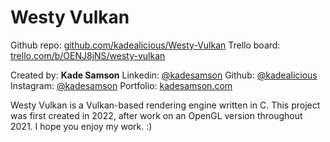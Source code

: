 # Westy Vulkan #

Github repo:	[github.com/kadealicious/Westy-Vulkan](https://github.com/kadealicious/Westy-Vulkan)
Trello board:	[trello.com/b/OENJ8jNS/westy-vulkan](https://trello.com/b/OENJ8jNS/westy-vulkan)

Created by:	**Kade Samson**
Linkedin:	[@kadesamson](https://www.linkedin.com/in/kadesamson/)
Github:		[@kadealicious](https://github.com/kadealicious)
Instagram:	[@kadesamson](https://www.instagram.com/kadesamson/)
Portfolio:	[kadesamson.com](https://www.kadesamson.com)

Westy Vulkan is a Vulkan-based rendering engine written in C.  This project was first created 
in 2022, after work on an OpenGL version throughout 2021.  I hope you enjoy my work.  :)